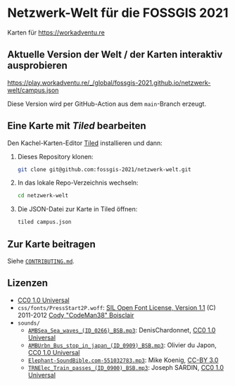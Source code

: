 # Netzwerk-Welt für die FOSSGIS 2021

Karten für https://workadventu.re

## Aktuelle Version der Welt / der Karten interaktiv ausprobieren

https://play.workadventu.re/_/global/fossgis-2021.github.io/netzwerk-welt/campus.json

Diese Version wird per GitHub-Action aus dem `main`-Branch erzeugt.

## Eine Karte mit _Tiled_ bearbeiten

Den Kachel-Karten-Editor [Tiled](https://www.mapeditor.org/) installieren und dann:

1. Dieses Repository klonen:
   ```bash
   git clone git@github.com:fossgis-2021/netzwerk-welt.git
   ```
2. In das lokale Repo-Verzeichnis wechseln:
   ```bash
   cd netzwerk-welt
   ```
3. Die JSON-Datei zur Karte in Tiled öffnen:
   ```bash
   tiled campus.json
   ```

## Zur Karte beitragen

Siehe [`CONTRIBUTING.md`](CONTRIBUTING.md).

## Lizenzen

* [CC0 1.0 Universal](https://creativecommons.org/publicdomain/zero/1.0/)
* `css/fonts/PressStart2P.woff`: [SIL Open Font License, Version 1.1](https://opensource.org/licenses/OFL-1.1) (C) 2011-2012 [Cody "CodeMan38" Boisclair](https://www.dafont.com/press-start-2p.font)
* `sounds/`
    * [`AMBSea_Sea_waves_(ID_0266)_BSB.mp3`](https://bigsoundbank.com/detail-0266-sea-waves.html): DenisChardonnet, [CC0 1.0 Universal](https://creativecommons.org/publicdomain/zero/1.0/)
    * [`AMBUrbn_Bus_stop_in_japan_(ID_0909)_BSB.mp3`](https://bigsoundbank.com/detail-0909-bus-stop-in-japan.html): Olivier du Japon, [CC0 1.0 Universal](https://creativecommons.org/publicdomain/zero/1.0/)
    * [`Elephant-SoundBible.com-551032783.mp3`](https://soundbible.com/1140-Elephant.html): Mike Koenig, [CC-BY 3.0](https://creativecommons.org/licenses/by/3.0/)
    * [`TRNElec_Train_passes_(ID_0900)_BSB.mp3`](https://bigsoundbank.com/detail-0900-train-passes.html): Joseph SARDIN, [CC0 1.0 Universal](https://creativecommons.org/publicdomain/zero/1.0/)
